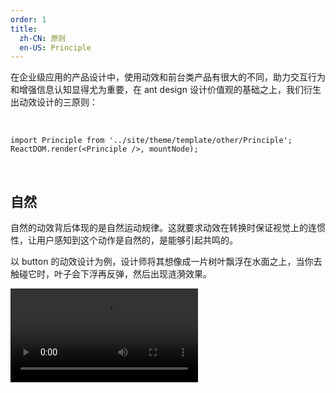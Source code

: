 ```yaml
---
order: 1
title:
  zh-CN: 原则
  en-US: Principle
---
```


在企业级应用的产品设计中，使用动效和前台类产品有很大的不同，助力交互行为和增强信息认知显得尤为重要，在 ant design 设计价值观的基础之上，我们衍生出动效设计的三原则：

<br/>

```__react
import Principle from '../site/theme/template/other/Principle';
ReactDOM.render(<Principle />, mountNode);
```

<br/>

## 自然

自然的动效背后体现的是自然运动规律。这就要求动效在转换时保证视觉上的连惯性，让用户感知到这个动作是自然的，是能够引起共鸣的。

以 button 的动效设计为例，设计师将其想像成一片树叶飘浮在水面之上，当你去触碰它时，叶子会下浮再反弹，然后出现涟漪效果。

<video src="https://gw.alipayobjects.com/os/rmsportal/NTMlQdLIkPjOACXsdRrq.mp4" loop="true" class="video-min" />

## 高效

企业级应用追求的是高效的用户体验，与之对应的动效设计也应如此，尽量节省过渡的时间，快速完成过渡的动画效果。

举个例子，在出场与进场的动效里，出场不用大张旗鼓的去吸引用户的注意力，而是做到简单清晰即可。所以我们的出场时间采用了更快的速度,同时也不设置队列依次出场的形式，只需要整块直接消失即可。

<video src="https://gw.alipayobjects.com/os/rmsportal/wMKeLGnpDxhwfCsBqKNN.mp4" loop="true" class="video-min" />

## 克制

尽量避免夸张的动效，做有意义的事，不去做太多的修饰而干扰用户。

如我们的 Menu，在展开时，注重的是菜单的内容，而右侧的 icon 切换并不是主要元素，不需要过度强调去分散用户的注意，所以只需在不经意间切换，明确指示变化即可。

<video src="https://gw.alipayobjects.com/os/rmsportal/FeUCANmoDRwCSmIcnPNF.mp4" loop="true" class="video-min" />
